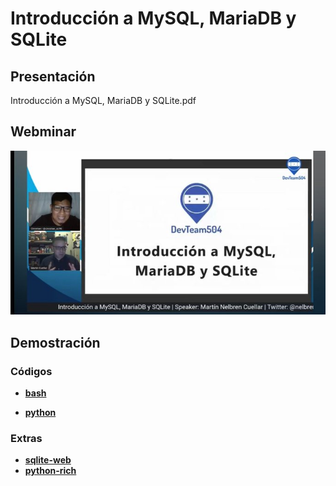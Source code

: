 # Introducción a MySQL, MariaDB y SQLite

## Presentación

Introducción a MySQL, MariaDB y SQLite.pdf

## Webminar

[![Watch the video](imagenes/video.jpeg)](https://www.youtube.com/watch?v=dWhp43yMDt0)

## Demostración

### Códigos

- **[bash](https://github.com/nelbren/intro_mysql_mariadb_y_sqlite/blob/master/bash/db_crear_bd.bash)**

- **[python](https://github.com/nelbren/intro_mysql_mariadb_y_sqlite/tree/master/python)**

### Extras

- **[sqlite-web](https://github.com/nelbren/intro_mysql_mariadb_y_sqlite/tree/master/sqlite/sqlite-web)**
- **[python-rich](https://github.com/nelbren/intro_mysql_mariadb_y_sqlite/tree/master/mariadb/python-rich)**


